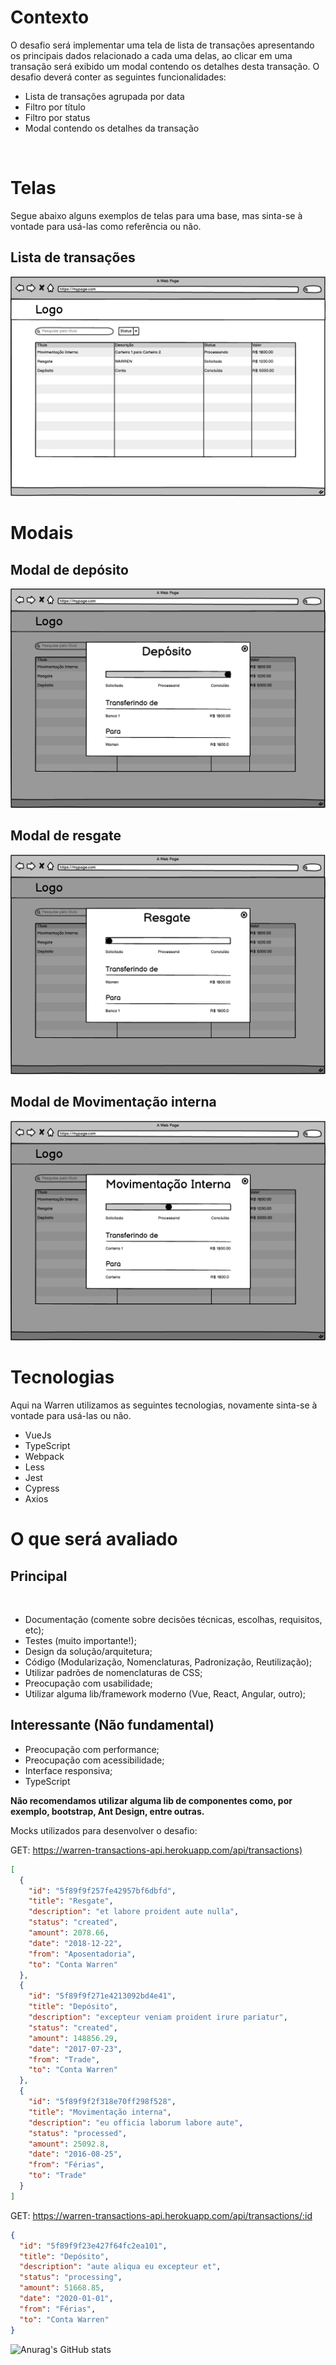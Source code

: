 # Contexto

O desafio será implementar uma tela de lista de transações apresentando os principais dados relacionado a cada uma delas, ao clicar em uma transação será exibido um modal contendo os detalhes desta transação. O desafio deverá conter as seguintes funcionalidades:

- Lista de transações agrupada por data
- Filtro por título
- Filtro por status
- Modal contendo os detalhes da transação

<br>

# Telas

Segue abaixo alguns exemplos de telas para uma base, mas sinta-se à vontade para usá-las como referência ou não.

## Lista de transações

 ![Trade Table ilustrator](images/trade-table.png)

# Modais

## Modal de depósito

![Trade Table ilustrator](images/deposite-modal.png)

## Modal de resgate

![Trade Table ilustrator](images/reedem-modal.png)

## Modal de Movimentação interna

![Trade Table ilustrator](images/internal-trades.png)

# Tecnologias

Aqui na Warren utilizamos as seguintes tecnologias, novamente sinta-se à vontade para usá-las ou não.

- VueJs
- TypeScript
- Webpack
- Less
- Jest
- Cypress
- Axios

# O que será avaliado
## Principal

<br>

- Documentação (comente sobre decisões técnicas, escolhas, requisitos, etc);
- Testes (muito importante!);
- Design da solução/arquitetura;
- Código (Modularização, Nomenclaturas, Padronização, Reutilização);
- Utilizar padrões de nomenclaturas de CSS;
- Preocupação com usabilidade;
- Utilizar alguma lib/framework moderno (Vue, React, Angular, outro);

## Interessante (Não fundamental)
- Preocupação com performance;
- Preocupação com acessibilidade;
- Interface responsiva;
- TypeScript

**Não recomendamos utilizar alguma lib de componentes como, por exemplo, bootstrap, Ant Design, entre outras.**

Mocks utilizados para desenvolver o desafio:

GET:  <https://warren-transactions-api.herokuapp.com/api/transactions)>
```JSON 
[
  {
    "id": "5f89f9f257fe42957bf6dbfd",
    "title": "Resgate",
    "description": "et labore proident aute nulla",
    "status": "created",
    "amount": 2078.66,
    "date": "2018-12-22",
    "from": "Aposentadoria",
    "to": "Conta Warren"
  },
  {
    "id": "5f89f9f271e4213092bd4e41",
    "title": "Depósito",
    "description": "excepteur veniam proident irure pariatur",
    "status": "created",
    "amount": 148856.29,
    "date": "2017-07-23",
    "from": "Trade",
    "to": "Conta Warren"
  },
  {
    "id": "5f89f9f2f318e70ff298f528",
    "title": "Movimentação interna",
    "description": "eu officia laborum labore aute",
    "status": "processed",
    "amount": 25092.8,
    "date": "2016-08-25",
    "from": "Férias",
    "to": "Trade"
  }
]

```
GET: <https://warren-transactions-api.herokuapp.com/api/transactions/:id>

```JSON
{
  "id": "5f89f9f23e427f64fc2ea101",
  "title": "Depósito",
  "description": "aute aliqua eu excepteur et",
  "status": "processing",
  "amount": 51668.85,
  "date": "2020-01-01",
  "from": "Férias",
  "to": "Conta Warren"
}

``` 

![Anurag's GitHub stats](https://github-readme-stats.vercel.app/api?username=anuraghazra&show_icons=true&theme=transparent)
